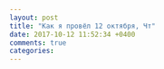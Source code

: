 ```yaml
---
layout: post
title: "Как я провёл 12 октября, Чт"
date: 2017-10-12 11:52:34 +0400
comments: true
categories: 
---
```


